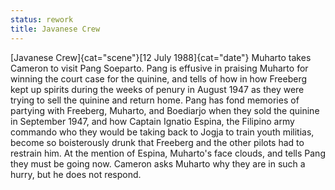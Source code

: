 ```yaml
---
status: rework
title: Javanese Crew
---
```

[Javanese Crew]{cat="scene"}[12 July 1988]{cat="date"}  Muharto takes Cameron to visit Pang Soeparto. Pang is effusive in praising Muharto for winning the court case for the quinine, and tells of how in how Freeberg kept up spirits during the weeks of penury in August 1947 as they were trying to sell the quinine and return home. Pang has fond memories of partying with Freeberg, Muharto, and Boediarjo when they sold the quinine in September 1947, and how Captain Ignatio Espina, the Filipino army commando who they would be taking back to Jogja to train youth militias, become so boisterously drunk that Freeberg and the other pilots had to restrain him. At the mention of Espina, Muharto's face clouds, and tells Pang they must be going now. Cameron asks Muharto why they are in such a hurry, but he does not respond.
